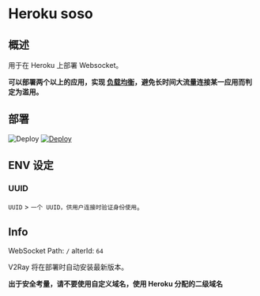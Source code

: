 # Heroku soso

## 概述

用于在 Heroku 上部署 Websocket。

**可以部署两个以上的应用，实现 [负载均衡](https://toutyrater.github.io/app/balance.html)，避免长时间大流量连接某一应用而判定为滥用。**

## 部署
![Deploy](https://www.herokucdn.com/deploy/button.png)
[![Deploy](https://www.herokucdn.com/deploy/button.png)](https://dashboard.heroku.com/new?template=https://github.com/wslpro/v2ray-heroku)

## ENV 设定

### UUID

`UUID` > `一个 UUID，供用户连接时验证身份使用`。

## Info

WebSocket Path: `/`
alterId: `64`

V2Ray 将在部署时自动安装最新版本。

**出于安全考量，请不要使用自定义域名，使用 Heroku 分配的二级域名**
